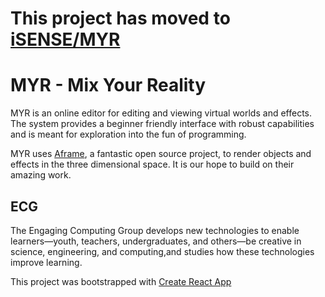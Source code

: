 # This project has moved to [iSENSE/MYR](https://github.com/isenseDev/MYR)


# MYR - Mix Your Reality
MYR is an online editor for editing and viewing virtual worlds and effects. The system provides a beginner friendly interface with robust capabilities and is meant for exploration into the fun of programming.  

MYR uses [Aframe](https://aframe.io), a fantastic open source project, to render objects and effects in the three dimensional space. It is our hope to build on their amazing work.

## ECG
The Engaging Computing Group develops new technologies to enable learners—youth, teachers, undergraduates, and others—be creative in science, engineering, and computing,and studies how these technologies improve learning.

This project was bootstrapped with [Create React App](https://github.com/facebookincubator/create-react-app)
